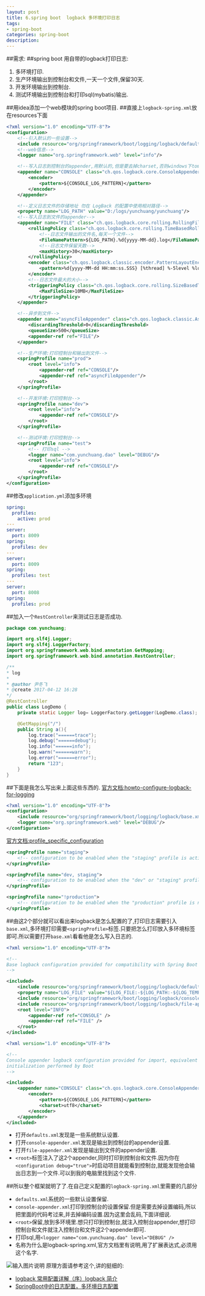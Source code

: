 ```yaml
---
layout: post
title: 6.spring boot  logback 多环境打印日志
tags:
- spring-boot
categories: spring-boot
description:
---
```

##需求:
##spring boot 用自带的logback打印日志:
1. 多环境打印.
2. 生产环境输出到控制台和文件,一天一个文件,保留30天.
3. 开发环境输出到控制台.
4. 测试环境输出到控制台和打印sql(mybatis)输出.

##用idea添加一个web模块的spring boot项目.
##直接上`logback-spring.xml`放在resources下面
```xml
<?xml version="1.0" encoding="UTF-8"?>
<configuration>
	<!--引入默认的一些设置-->
	<include resource="org/springframework/boot/logging/logback/defaults.xml"/>
	<!--web信息-->
	<logger name="org.springframework.web" level="info"/>

	<!--写入日志到控制台的appender,用默认的,但是要去掉charset,否则windows下tomcat下乱码-->
	<appender name="CONSOLE" class="ch.qos.logback.core.ConsoleAppender">
		<encoder>
			<pattern>${CONSOLE_LOG_PATTERN}</pattern>
		</encoder>
	</appender>

	<!--定义日志文件的存储地址 勿在 LogBack 的配置中使用相对路径-->
	<property name="LOG_PATH" value="D:/logs/yunchuang/yunchuang"/>
	<!--写入日志到文件的appender-->
	<appender name="FILE" class="ch.qos.logback.core.rolling.RollingFileAppender">
		<rollingPolicy class="ch.qos.logback.core.rolling.TimeBasedRollingPolicy">
			<!--日志文件输出的文件名,每天一个文件-->
			<FileNamePattern>${LOG_PATH}.%d{yyyy-MM-dd}.log</FileNamePattern>
			<!--日志文件保留天数-->
			<maxHistory>30</maxHistory>
		</rollingPolicy>
		<encoder class="ch.qos.logback.classic.encoder.PatternLayoutEncoder">
			<pattern>%d{yyyy-MM-dd HH:mm:ss.SSS} [%thread] %-5level %logger{50} - %msg%n</pattern>
		</encoder>
		<!--日志文件最大的大小-->
		<triggeringPolicy class="ch.qos.logback.core.rolling.SizeBasedTriggeringPolicy">
			<MaxFileSize>10MB</MaxFileSize>
		</triggeringPolicy>
	</appender>

	<!--异步到文件-->
	<appender name="asyncFileAppender" class="ch.qos.logback.classic.AsyncAppender">
		<discardingThreshold>0</discardingThreshold>
		<queueSize>500</queueSize>
		<appender-ref ref="FILE"/>
	</appender>

	<!--生产环境:打印控制台和输出到文件-->
	<springProfile name="prod">
		<root level="info">
			<appender-ref ref="CONSOLE"/>
			<appender-ref ref="asyncFileAppender"/>
		</root>
	</springProfile>

	<!--开发环境:打印控制台-->
	<springProfile name="dev">
		<root level="info">
			<appender-ref ref="CONSOLE"/>
		</root>
	</springProfile>

	<!--测试环境:打印控制台-->
	<springProfile name="test">
		<!-- 打印sql -->
		<logger name="com.yunchuang.dao" level="DEBUG"/>
		<root level="info">
			<appender-ref ref="CONSOLE"/>
		</root>
	</springProfile>
</configuration>

```
##修改`application.yml`添加多环境
```yaml
spring:
  profiles:
    active: prod
---
server:
  port: 8009
spring:
  profiles: dev
---
server:
  port: 8009
spring:
  profiles: test
---
server:
  port: 8008
spring:
  profiles: prod

```
##加入一个`RestController`来测试日志是否成功.
```java
package com.yunchuang;

import org.slf4j.Logger;
import org.slf4j.LoggerFactory;
import org.springframework.web.bind.annotation.GetMapping;
import org.springframework.web.bind.annotation.RestController;

/**
* log
*
* @author 尹冬飞
* @create 2017-04-12 16:28
*/
@RestController
public class LogDemo {
    private static Logger log= LoggerFactory.getLogger(LogDemo.class);

    @GetMapping("/")
    public String a(){
        log.trace("======trace");
        log.debug("======debug");
        log.info("======info");
        log.warn("======warn");
        log.error("======error");
        return "123";
    }
}

```
##下面是我怎么写出来上面这些东西的.
[官方文档:howto-configure-logback-for-logging](http://docs.spring.io/spring-boot/docs/current-SNAPSHOT/reference/htmlsingle/#howto-configure-logback-for-logging)
```xml
<?xml version="1.0" encoding="UTF-8"?>
<configuration>
    <include resource="org/springframework/boot/logging/logback/base.xml"/>
    <logger name="org.springframework.web" level="DEBUG"/>
</configuration>
```
[官方文档:profile_specific_configuration](http://docs.spring.io/spring-boot/docs/current-SNAPSHOT/reference/htmlsingle/#_profile_specific_configuration)
```xml
<springProfile name="staging">
    <!-- configuration to be enabled when the "staging" profile is active -->
</springProfile>

<springProfile name="dev, staging">
    <!-- configuration to be enabled when the "dev" or "staging" profiles are active -->
</springProfile>

<springProfile name="!production">
    <!-- configuration to be enabled when the "production" profile is not active -->
</springProfile>
```
##由这2个部分就可以看出来logback是怎么配置的了,打印日志需要引入`base.xml`,多环境打印需要`<springProfile>`标签.只要把怎么打印放入多环境标签即可.所以需要打开`base.xml`看看他是怎么写入日志的.
```xml
<?xml version="1.0" encoding="UTF-8"?>

<!--
Base logback configuration provided for compatibility with Spring Boot 1.1
-->

<included>
	<include resource="org/springframework/boot/logging/logback/defaults.xml" />
	<property name="LOG_FILE" value="${LOG_FILE:-${LOG_PATH:-${LOG_TEMP:-${java.io.tmpdir:-/tmp}}}/spring.log}"/>
	<include resource="org/springframework/boot/logging/logback/console-appender.xml" />
	<include resource="org/springframework/boot/logging/logback/file-appender.xml" />
	<root level="INFO">
		<appender-ref ref="CONSOLE" />
		<appender-ref ref="FILE" />
	</root>
</included>
```
```xml
<?xml version="1.0" encoding="UTF-8"?>

<!--
Console appender logback configuration provided for import, equivalent to the programmatic
initialization performed by Boot
-->

<included>
	<appender name="CONSOLE" class="ch.qos.logback.core.ConsoleAppender">
		<encoder>
			<pattern>${CONSOLE_LOG_PATTERN}</pattern>
			<charset>utf8</charset>
		</encoder>
	</appender>
</included>
```
* 打开`defaults.xml`发现是一些系统默认设置.
* 打开`console-appender.xml`发现是输出到控制台的appender设置.
* 打开`file-appender.xml`发现是输出到文件的appender设置.
* `<root>`标签注入了这2个appender,同时打印到控制台和文件.因为你在`<configuration debug="true">`时启动项目就能看到控制台,就能发现他会输出日志到一个文件.可以到我的电脑里找到这个文件.

##所以整个框架就明了了.在自己定义配置的`logback-spring.xml`里需要的几部分
* `defaults.xml`系统的一些默认设置保留.
* `console-appender.xml`打印到控制台的设置保留.但是需要去掉设置编码,所以把里面的代码考过来,并去掉编码设置.因为这里会乱码,下面详细说.
* `<root>`保留,放到多环境里.想只打印到控制台,就注入控制台appender,想打印控制台和文件就注入控制台和文件这2个appender即可.
* 打印sql,用`<logger name="com.yunchuang.dao" level="DEBUG" />`
* 名称为什么是logback-spring.xml,官方文档里有说明,用了扩展表达式,必须用这个名字.

![输入图片说明](https://git.oschina.net/uploads/images/2017/0425/135557_f58a93df_460571.png "在这里输入图片标题")
原理方面请参考这个,讲的挺细的:
* [logback 常用配置详解（序）logback 简介](http://aub.iteye.com/blog/1101222)
* [SpringBoot中的日志配置，多环境日志配置](http://www.07net01.com/2017/01/1775973.html)